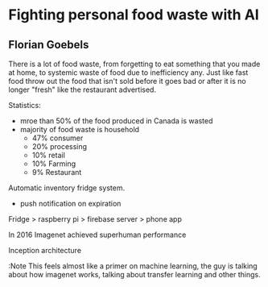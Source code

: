 # Fighting personal food waste with AI
## Florian Goebels

There is a lot of food waste, from forgetting to eat something that you made at home, to systemic waste of food due to inefficiency any. Just like fast food throw out the food that isn't sold before it goes bad or after it is no longer "fresh" like the restaurant advertised.

Statistics:
 - mroe than 50% of the food produced in Canada is wasted
 - majority of food waste is household
	- 47% consumer
	- 20% processing
	- 10% retail
	- 10% Farming
	- 9% Restaurant

Automatic inventory fridge system.
 - push notification on expiration

Fridge > raspberry pi > firebase server > phone app

In 2016 Imagenet achieved superhuman performance

Inception architecture

:Note This feels almost like a primer on machine learning, the guy is talking about how imagenet works, talking about transfer learning and other things.



